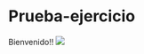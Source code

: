 # Prueba-ejercicio
Bienvenido!!
![ ](https://i.pinimg.com/564x/24/61/12/246112f007aed297a3ee8a9f565875e9.jp)
